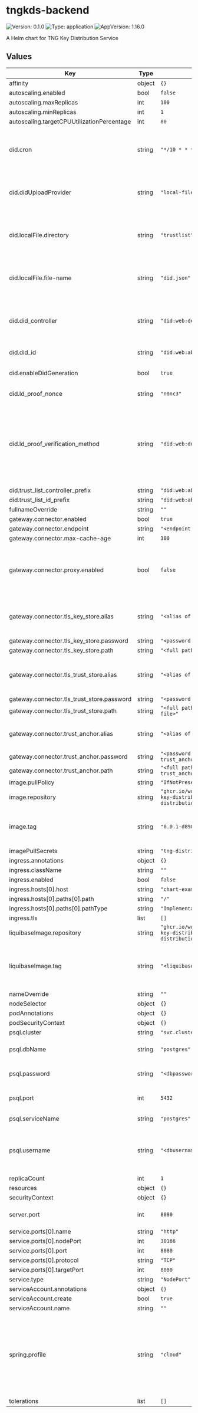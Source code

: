 
# tngkds-backend

![Version: 0.1.0](https://img.shields.io/badge/Version-0.1.0-informational?style=flat-square) ![Type: application](https://img.shields.io/badge/Type-application-informational?style=flat-square) ![AppVersion: 1.16.0](https://img.shields.io/badge/AppVersion-1.16.0-informational?style=flat-square)

A Helm chart for TNG Key Distribution Service

## Values

| Key | Type | Default | Description |
|-----|------|---------|-------------|
| affinity | object | `{}` |  |
| autoscaling.enabled | bool | `false` |  |
| autoscaling.maxReplicas | int | `100` |  |
| autoscaling.minReplicas | int | `1` |  |
| autoscaling.targetCPUUtilizationPercentage | int | `80` |  |
| did.cron | string | `"*/10 * * * * *"` | spring cronjob configuration, how often shall the did file be generated |
| did.didUploadProvider | string | `"local-file"` | Upload provider for Did document, currently local-file |
| did.localFile.directory | string | `"trustlist"` | If upload provider is local-file: directory of the generated file |
| did.localFile.file-name | string | `"did.json"` | If upload provider is local-file: file-name of the generated file  |
| did.did_controller | string | `"did:web:def"` | The controller that is generating the did.json / controlling its contents |
| did.did_id | string | `"did:web:abc"` | The ID of the did entry |
| did.enableDidGeneration | bool | `true` | Shall the did documents be generated |
| did.ld_proof_nonce | string | `"n0nc3"` | Nonce of the Did Document |
| did.ld_proof_verification_method | string | `"did:web:dummy.net"` | Verification Method of the DID Signer. Usually a did-link to a did.json containing the public key material that was used to sign this DID |
| did.trust_list_controller_prefix | string | `"did:web:abc"` |  |
| did.trust_list_id_prefix | string | `"did:web:abc"` |  |
| fullnameOverride | string | `""` |  |
| gateway.connector.enabled | bool | `true` |  |
| gateway.connector.endpoint | string | `"<endpoint of the tng>"` |  |
| gateway.connector.max-cache-age | int | `300` |  |
| gateway.connector.proxy.enabled | bool | `false` | used for development, when your machine needs a proxy to access _tng.who.int_ |
| gateway.connector.tls_key_store.alias | string | `"<alias of the cert in keystore>"` | KDS application accesses the cert via its alias |
| gateway.connector.tls_key_store.password | string | `"<password to open keystore>"` |  |
| gateway.connector.tls_key_store.path | string | `"<full path of the keystore file>"` |  |
| gateway.connector.tls_trust_store.alias | string | `"<alias of the cert in truststore>"` |KDS application accesses the cert via its alias |
| gateway.connector.tls_trust_store.password | string | `"<password to open truststore>"` |  |
| gateway.connector.tls_trust_store.path | string | `"<full pathname of the truststore file>"` |  |
| gateway.connector.trust_anchor.alias | string | `"<alias of the trust_anchor chert>"` | tng application access the cert via its alias |
| gateway.connector.trust_anchor.password | string | `"<password to open trust_anchor_store>"` |  |
| gateway.connector.trust_anchor.path | string | `"<full path of the trust_anchor_store>"` |  |
| image.pullPolicy | string | `"IfNotPresent"` |  |
| image.repository | string | `"ghcr.io/worldhealthorganization/tng-key-distribution/tng-key-distribution"` |  |
| image.tag | string | `"0.0.1-d890889"` | version of the container image to be used for deployment |
| imagePullSecrets | string | `"tng-distribution-pull-secret"` |  |
| ingress.annotations | object | `{}` |  |
| ingress.className | string | `""` |  |
| ingress.enabled | bool | `false` |  |
| ingress.hosts[0].host | string | `"chart-example.local"` |  |
| ingress.hosts[0].paths[0].path | string | `"/"` |  |
| ingress.hosts[0].paths[0].pathType | string | `"ImplementationSpecific"` |  |
| ingress.tls | list | `[]` |  |
| liquibaseImage.repository | string | `"ghcr.io/worldhealthorganization/tng-key-distribution/tng-key-distribution-initcontainer"` |  |
| liquibaseImage.tag | string | `"<liquibase-image-tag>"` | version of the initcontainer image to be used, the tag is the same as for _image.tag_ |
| nameOverride | string | `""` |  |
| nodeSelector | object | `{}` |  |
| podAnnotations | object | `{}` |  |
| podSecurityContext | object | `{}` |  |
| psql.cluster | string | `"svc.cluster.local"` |  |
| psql.dbName | string | `"postgres"` | Name of the Shema to be used |
| psql.password | string | `"<dbpassword>"` | Password of the _psql.username_ |
| psql.port | int | `5432` | port where the db service is running |
| psql.serviceName | string | `"postgres"` | Name of the db service |
| psql.username | string | `"<dbusername>"` | user that ist used to perform the liquibase actions and to r/w to the DB |
| replicaCount | int | `1` |  |
| resources | object | `{}` |  |
| securityContext | object | `{}` |  |
| server.port | int | `8080` | port of the kds applications api server |
| service.ports[0].name | string | `"http"` |  |
| service.ports[0].nodePort | int | `30166` |  |
| service.ports[0].port | int | `8080` |  |
| service.ports[0].protocol | string | `"TCP"` |  |
| service.ports[0].targetPort | int | `8080` |  |
| service.type | string | `"NodePort"` |  |
| serviceAccount.annotations | object | `{}` |  |
| serviceAccount.create | bool | `true` |  |
| serviceAccount.name | string | `""` |  |
| spring.profile | string | `"cloud"` | {_0..n_} Spring profiles to be activated, usually used for feature toggle, currently not in use (existing values will be ignored) |
| tolerations | list | `[]` |  |

